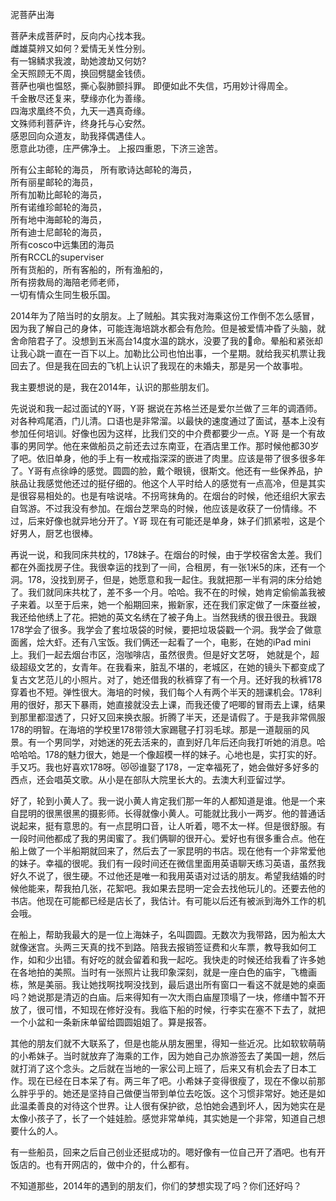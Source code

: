 泥菩萨出海

菩萨未成菩萨时，反向内心找本我。  
雌雄莫辨又如何？爱情无关性分别。  
有一锦鳞求我渡，助她渡劫又何妨?  
全天照顾无不周，换回劈腿金钱债。  
菩萨也嗔也愠怒，撕心裂肺颤抖罪。
即便如此不失信，巧用妙计得周全。  
千金散尽还复来，孽缘亦化为善缘。  
四海求凰终不负，九天一遇真奇缘。  
文殊师利菩萨许，终身托与心安然。  
感恩回向众道友，助我择偶遇佳人。  
愿意此功德，庄严佛净土。
上报四重恩，下济三途苦。   

所有公主邮轮的海员，
所有歌诗达邮轮的海员，  
所有丽星邮轮的海员，  
所有加勒比邮轮的海员，  
所有诺维珍邮轮的海员，  
所有地中海邮轮的海员，  
所有迪士尼邮轮的海员，  
所有cosco中远集团的海员  
所有RCCL的superviser  
所有货船的，所有客船的，所有渔船的，  
所有捞救局的海陪老师老师，  
一切有情众生同生极乐国。  

2014年为了陪当时的女朋友。上了贼船。其实我对海乘这份工作倒不怎么感冒，因为我了解自己的身体，可能连海培跳水都会有危险。但是被爱情冲昏了头脑，就舍命陪君子了。没想到五米高台14度水温的跳水，没要了我的🐶命。晕船和紧张却让我心跳一直在一百下以上。加勒比公司也怕出事，一个星期。就给我买机票让我回去了。但是我在回去的飞机上认识了我现在的未婚夫，那是另一个故事啦。

我主要想说的是，我在2014年，认识的那些朋友们。    

先说说和我一起过面试的Y哥，Y哥 据说在苏格兰还是爱尔兰做了三年的调酒师。对各种鸡尾酒，门儿清。口语也是非常溜。以最快的速度通过了面试，基本上没有参加任何培训。好像也因为这样，比我们交的中介费都要少一点。Y哥 是一个有故事的男同学。他在来做船员之前还去过东南亚，在酒店里工作。那时候他都30岁了吧。依旧单身，他的手上有一枚戒指深深的嵌进了肉里。应该是带了很多很多年了。Y哥有点徐峥的感觉。圆圆的脸，戴个眼镜，很斯文。他还有一些保养品，护肤品让我感觉他还过的挺仔细的。他这个人平时给人的感觉有一点高冷，但是其实是很容易相处的。也是有啥说啥。不拐弯抹角的。在烟台的时候，他还组织大家去自驾游。不过我没有参加。在烟台芝罘岛的时候，他应该是收获了一份情缘。不过，后来好像也就异地分开了。Y哥 现在有可能还是单身，妹子们抓紧啦，这是个好男人，厨艺也很棒。  

再说一说，和我同床共枕的，178妹子。在烟台的时候，由于学校宿舍太差。我们都在外面找房子住。我很幸运的找到了一间，合租房，有一张1米5的床，还有一个洞。178，没找到房子，但是，她愿意和我一起住。我就把那一半有洞的床分给她了。我们就同床共枕了，差不多一个月。哈哈。我不在的时候，她肯定偷偷盖我被子来着。以至于后来，她一个船期回来，搬新家，还在我们家定做了一床蚕丝被，我还给他绣上了花。把她的英文名绣在了被子角上。当然我绣的很丑很丑。我跟178学会了很多。我学会了套垃圾袋的时候，要把垃圾袋戳一个洞。我学会了做意面酱，烩大虾。还有八宝饭。我们俩还一起看了一个，电影，在她的iPad mini上。我们一起去烟台市区，泡咖啡店，虽然很贵。但是好文艺呀， 她就是个，超级超级文艺的，女青年。在我看来，脏乱不堪的，老城区，在她的镜头下都变成了复古文艺范儿的小照片。对了，她还借我的秋裤穿了有一个月。还好我的秋裤178穿着也不短。弹性很大。海培的时候，我们每个人有两个半天的翘课机会。178利用的很好，那天下暴雨，她直接就没去上课，而我还傻了吧唧的冒雨去上课，结果到那里都湿透了，只好又回来换衣服。折腾了半天，还是请假了。于是我非常佩服178的明智。在海培的学校里178带领大家踢毽子打羽毛球。那是一道靓丽的风景。有一个男同学，对她迷的死去活来的，直到好几年后还向我打听她的消息。哈哈哈哈。178的魅力很大，她是一个像超模一样的妹子。心地也是，实打实的好。手又巧。我也好喜欢178呀。😻😻谁娶了178，一定幸福死了，她会做好多好多的西点，还会唱英文歌。从小是在部队大院里长大的。去澳大利亚留过学。  

好了，轮到小黄人了。我一说小黄人肯定我们那一年的人都知道是谁。他是一个来自昆明的很黑很黑的摄影师。长得就像小黄人。可能就比我小一两岁。他的普通话说起来，挺有意思的。有一点昆明口音，让人听着，嗯不太一样。但是很舒服。有一段时间他都成了我的男闺蜜了。我们俩聊的很开心。爱好也有很多重合点。他在船上做了一个半船期就回来了，然后去了一家昆明的书店。现在他有一个非常爱他的妹子。幸福的很呢。我们有一段时间还在微信里面用英语聊天练习英语，虽然我好久不说了，很生硬。不过他还是唯一和我用英语对过话的朋友。希望我结婚的时候他能来，帮我拍几张，花絮吧。我如果去昆明一定会去找他玩儿的。还要去他的书店。他现在可能都已经是店长了，我估计。有可能以后还有被派到海外工作的机会哦。  

在船上，帮助我最大的是一位上海妹子，名叫圆圆。无数次为我带路，因为船太大就像迷宫。头两三天真的找不到路。陪我去报销签证费和火车票，教导我如何工作，如和少出错。有好吃的就会留着和我一起吃。我快走的时候还给我看了许多她在各地拍的美照。当时有一张照片让我印象深刻，就是一座白色的庙宇，飞檐画栋，煞是美丽。我让她找啊找啊没找到，最后退出所有窗口一看这不就是她的桌面吗？她说那是清迈的白庙。后来得知有一次大雨白庙屋顶塌了一块，修缮中暂不开放了，很可惜，不知现在修好没有。我临下船的时候，行李实在塞不下去了，就把一个小盆和一条新床单留给圆圆姐姐了。算是报答。

其他的朋友们就不大联系了，但是也能从朋友圈里，得知一些近况。比如软软萌萌的小希妹子。当时就放弃了海乘的工作，因为她自己办旅游签去了美国一趟，然后就打消了这个念头。之后就在当地的一家公司上班了，后来又有机会去了日本工作。现在已经在日本呆了有。两三年了吧。小希妹子变得很瘦了，现在不像以前那么胖乎乎的。她还是坚持自己做便当带到单位去吃饭。这个习惯非常好。她还是如此温柔善良的对待这个世界。让人很有保护欲，总怕她会遇到坏人，因为她实在是太像小孩子了，长了一个娃娃脸。感觉非常单纯，其实她是一个非常，知道自己想要什么的人。  

有一些船员，回来之后自己创业还挺成功的。嗯好像有一位自己开了酒吧。也有开饭店的。也有开网店的，做中介的，什么都有。  

不知道那些，2014年的遇到的朋友们，你们的梦想实现了吗？你们还好吗？
